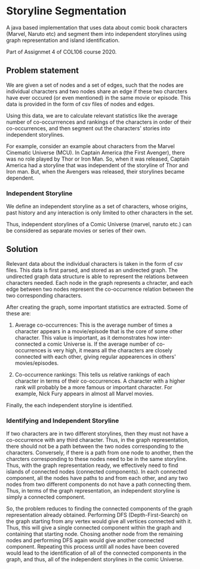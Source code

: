 # Storyline Segmentation

A java based implementation that uses data about comic book characters (Marvel, Naruto etc) and segment them into independent storylines using graph representation and island identification.

Part of Assignmet 4 of COL106 course 2020.

## Problem statement

We are given a set of nodes and a set of edges, such that the nodes are individual characters and two nodes share an edge if these two charcters have ever occured (or even mentioned) in the same movie or episode. This data is provided in the form of csv files of nodes and edges.

Using this data, we are to calculate relevant statistics like the average number of co-occurrrences and rankings of the characters in order of their co-occurrences, and then segment out the characters' stories into independent storylines. 

For example, consider an example about characters from the Marvel Cinematic Universe (MCU). In Captain America (the First Avenger), there was no role played by Thor or Iron Man. So, when it was released, Captain America had a storyline that was independent of the storyline of Thor and Iron man. But, when the Avengers was released, their storylines became dependent.


### Independent Storyline

We define an independent storyline as a set of characters, whose origins, past history and any interaction is only limited to other characters in the set. 

Thus, independent storylines of a Comic Universe (marvel, naruto etc.) can be considered as separate movies or series of their own.


## Solution

Relevant data about the individual characters is taken in the form of csv files. This data is first parsed, and stored as an undirected graph. The undirected graph data structure is able to represent the relations between characters needed. Each node in the graph represents a chracter, and each edge between two nodes represent the co-occurrence relation between the two corresponding characters. 

After creating the graph, some important statistics are extracted. Some of these are:
1. Average co-occurrences: 
	This is the average number of times a character appears in a movie/episode that is the core of some other character. This value is important, as it demonstrates how inter-connected a comic Universe is. If the average number of co-occurrences is very high, it means all the characters are closely connected with each other, giving regular appearences in others' movies/episodes. 

2. Co-occurrence rankings:
	This tells us relative rankings of each character in terms of their co-occurrences. A character with a higher rank will probably be a more famous or important character. For example, Nick Fury appears in almost all Marvel movies.

Finally, the each independent storyline is identified. 

### Identifying and Independent Storyline

If two characters are in two different storylines, then they must not have a co-occurrence with any third character. Thus, in the graph representation, there should not be a path between the two nodes corresponding to the characters. Conversely, if there is a path from one node to another, then the charcters corresponding to these nodes need to be in the same storyline. Thus, with the graph representation ready, we effectively need to find islands of connected nodes (connected components). In each connected component, all the nodes have paths to and from each other, and any two nodes from two different components do not have a path connecting them. Thus, in terms of the graph representation, an independent storyline is simply a connected component.

So, the problem reduces to finding the connected components of the graph representation already obtained. Performing DFS (Depth-First-Search) on the graph starting from any vertex would give all vertices connected with it. Thus, this will give a single connected component within the graph and containing that starting node. Chosing another node from the remaining nodes and performing DFS again would give another connected component. Repeating this process untill all nodes have been covered would lead to the identification of all of the connected components in the graph, and thus, all of the independent storylines in the comic Universe. 





